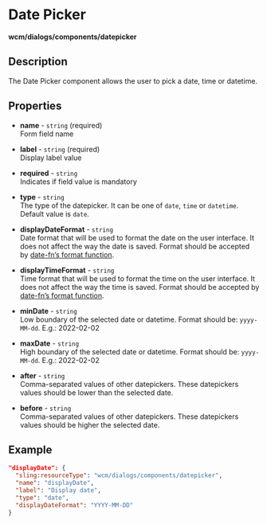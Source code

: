 # Date Picker

**wcm/dialogs/components/datepicker**

## Description

The Date Picker component allows the user to pick a date, time or datetime.

## Properties

- **name** - `string` (required)  
    Form field name

- **label** - `string` (required)  
    Display label value

- **required** - `string`  
    Indicates if field value is mandatory

- **type** - `string`  
    The type of the datepicker. It can be one of `date`, `time` or `datetime`. Default value is `date`.

- **displayDateFormat** - `string`  
    Date format that will be used to format the date on the user interface. It does not affect the way the date is saved. Format should be accepted by [date-fn’s format function](https://date-fns.org/v1.29.0/docs/format "https://date-fns.org/v1.29.0/docs/format").

- **displayTimeFormat** - `string`  
    Time format that will be used to format the time on the user interface. It does not affect the way the time is saved. Format should be accepted by [date-fn’s format function](https://date-fns.org/v1.29.0/docs/format "https://date-fns.org/v1.29.0/docs/format").

- **minDate** - `string`  
    Low boundary of the selected date or datetime. Format should be: `yyyy-MM-dd`. E.g.: 2022-02-02

- **maxDate** - `string`  
    High boundary of the selected date or datetime. Format should be: `yyyy-MM-dd`. E.g.: 2022-02-02

- **after** - `string`  
    Comma-separated values of other datepickers. These datepickers values should be lower than the selected date.

- **before** - `string`  
    Comma-separated values of other datepickers. These datepickers values should be higher the selected date.

## Example

```json
"displayDate": {
  "sling:resourceType": "wcm/dialogs/components/datepicker",
  "name": "displayDate",
  "label": "Display date",
  "type": "date",
  "displayDateFormat": "YYYY-MM-DD"
}
```
